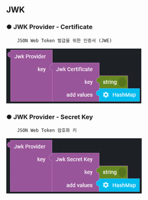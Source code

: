 ## JWK

### ● JWK Provider - Certificate

        JSON Web Token 발급을 위한 인증서 (JWE)

![](../../../img/assets/image%20%28247%29.png)

### ● JWK Provider - Secret Key

        JSON Web Token 암호화 키

![](../../../img/assets/image%20%28277%29.png)
